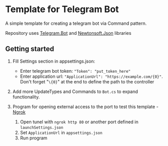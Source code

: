 Template for Telegram Bot
===
A simple template for creating a telegram bot via Сommand pattern.

Repository uses [Telegram.Bot](https://www.nuget.org/packages/Telegram.Bot) 
and 
[Newtonsoft.Json](https://www.nuget.org/packages/Newtonsoft.Json/13.0.2-beta2) libraries


Getting started
---

1. Fill Settings section in appsettings.json:
    - Enter telegram bot token: `"Token": "put_token_here"`
    - Enter application url: `"ApplicationUrl": "https://example.com/{0}"`. Don't forget "`\{0}`" at the end to define the path to the controller

2. Add more UpdateTypes and Commands to `Bot.cs` to expand functionality.

3. Program for opening external access to the port to test this template - [Ngrok](https://ngrok.com/download)
   1. Open tunel with `ngrok http 80` or another port defined in `launchSettings.json`
   2. Set `ApplicationUrl` in `appsettings.json`
   3. Run program

